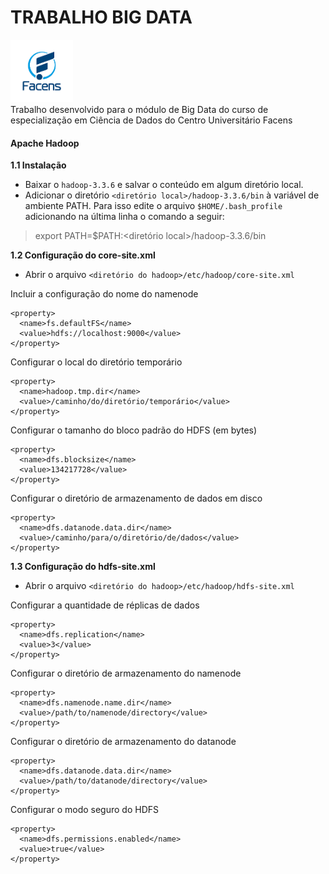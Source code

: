 # TRABALHO BIG DATA
<img src="images/facens-logo.png" width="100"><br>
Trabalho desenvolvido para o módulo de Big Data do curso de especialização em Ciência de Dados do Centro Universitário Facens

#### Apache Hadoop
**1.1 Instalação**
- Baixar o `hadoop-3.3.6` e salvar o conteúdo em algum diretório local.
- Adicionar o diretório `<diretório local>/hadoop-3.3.6/bin` à variável de ambiente PATH. Para isso edite o arquivo `$HOME/.bash_profile` adicionando na última linha o comando a seguir:
> export PATH=$PATH:<diretório local>/hadoop-3.3.6/bin

**1.2 Configuração do core-site.xml**
- Abrir o arquivo `<diretório do hadoop>/etc/hadoop/core-site.xml`

Incluir a configuração do nome do namenode
```
<property>
  <name>fs.defaultFS</name>
  <value>hdfs://localhost:9000</value>
</property>
```
Configurar o local do diretório temporário
```
<property>
  <name>hadoop.tmp.dir</name>
  <value>/caminho/do/diretório/temporário</value>
</property>
```
Configurar o tamanho do bloco padrão do HDFS (em bytes)
```
<property>
  <name>dfs.blocksize</name>
  <value>134217728</value>
</property>
```
Configurar o diretório de armazenamento de dados em disco
```
<property>
  <name>dfs.datanode.data.dir</name>
  <value>/caminho/para/o/diretório/de/dados</value>
</property>
```

**1.3 Configuração do hdfs-site.xml**
- Abrir o arquivo `<diretório do hadoop>/etc/hadoop/hdfs-site.xml`

Configurar a quantidade de réplicas de dados
```
<property>
  <name>dfs.replication</name>
  <value>3</value>
</property>
```
Configurar o diretório de armazenamento do namenode
```
<property>
  <name>dfs.namenode.name.dir</name>
  <value>/path/to/namenode/directory</value>
</property>
```
Configurar o diretório de armazenamento do datanode
```
<property>
  <name>dfs.datanode.data.dir</name>
  <value>/path/to/datanode/directory</value>
</property>
```
Configurar o modo seguro do HDFS
```
<property>
  <name>dfs.permissions.enabled</name>
  <value>true</value>
</property>
```